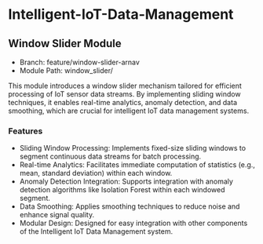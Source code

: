 # Intelligent-IoT-Data-Management

## Window Slider Module
- Branch: feature/window-slider-arnav
- Module Path: window_slider/

This module introduces a window slider mechanism tailored for efficient processing of IoT sensor data streams. By implementing sliding window techniques, it enables real-time analytics, anomaly detection, and data smoothing, which are crucial for intelligent IoT data management systems.

### Features
- Sliding Window Processing: Implements fixed-size sliding windows to segment continuous data streams for batch processing.
- Real-time Analytics: Facilitates immediate computation of statistics (e.g., mean, standard deviation) within each window.
- Anomaly Detection Integration: Supports integration with anomaly detection algorithms like Isolation Forest within each windowed segment.
- Data Smoothing: Applies smoothing techniques to reduce noise and enhance signal quality.
- Modular Design: Designed for easy integration with other components of the Intelligent IoT Data Management system.

